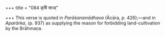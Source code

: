 +++
title = "084 कृषिं साध्व्"

+++
This verse is quoted in *Parāśaramādhava* (Ācāra, p. 426);—and in
*Aparārka*, (p. 937) as supplying the reason for forbidding
land-cultivation by the Brāhmaṇa.


